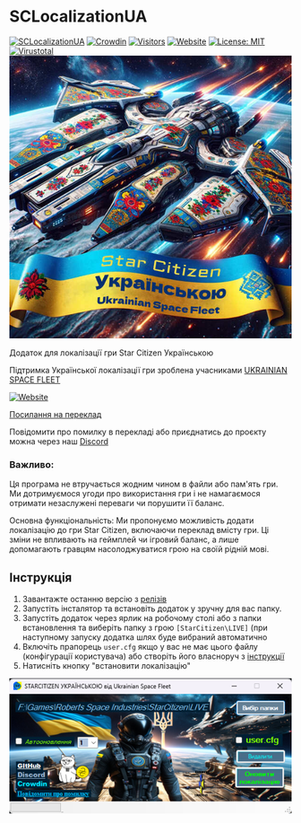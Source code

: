 # SCLocalizationUA
[![SCLocalizationUA](https://img.shields.io/github/release/Vova-Bob/SCLoc_App?include_prereleases&sort=date&label=SCLocalizationUA)](https://github.com/Vova-Bob/SCLoc_App/releases/latest)
[![Crowdin](https://badges.crowdin.net/star-citizen-localization-ua/localized.svg)](https://shorturl.at/dopMW)
[![Visitors](https://api.visitorbadge.io/api/visitors?path=Vova-Bob%2FSCLoc_App&labelColor=%2337d67a&countColor=%23263759&style=plastic&labelStyle=lower)](https://visitorbadge.io/status?path=Vova-Bob%2FSCLoc_App)
[![Website](https://img.shields.io/website?url=https%3A%2F%2Fusf.42web.io%2F&down_message=SITE&style=flat&label=USF&labelColor=blue&color=yellow)](https://usf.42web.io/)
[![License: MIT](https://img.shields.io/badge/License-MIT-yellow.svg)](https://github.com/Vova-Bob/SCLoc_App/blob/main/LICENSE)
[![Virustotal](https://img.shields.io/static/v1?label=Virustotal&message=Scan&color=blue)](https://www.virustotal.com/gui/file/709552463786858d54e9285df1e69d8f4acd9130a614b42f4490344b8f7fb70a?nocache=1)
![SClocApp](https://github.com/Vova-Bob/SCLocAppUA/blob/master/img/sclocua.jpg)

Додаток для локалізації гри Star Citizen Українською

Підтримка Української локалізації гри зроблена учасниками [UKRAINIAN SPACE FLEET](https://robertsspaceindustries.com/orgs/UKR)

[![Website](https://img.shields.io/website?url=https%3A%2F%2Fsend.monobank.ua%2Fjar%2F44HXkQkorg&up_message=%D0%9F%D1%80%D0%BE%D0%B5%D0%BA%D1%82&style=for-the-badge&label=%D0%9F%D1%96%D0%B4%D1%82%D1%80%D0%B8%D0%BC%D0%B0%D1%82%D0%B8)
](https://send.monobank.ua/jar/44HXkQkorg)


[Посилання на переклад](https://github.com/Vova-Bob/SC_localization_UA)

Повідомити про помилку в перекладі або приєднатись до проєкту можна через наш [Discord](https://discord.gg/TkaN6Yv4VT)

### Важливо:
Ця програма не втручається жодним чином в файли або пам'ять гри. Ми дотримуємося угоди про використання гри і не намагаємося отримати незаслужені переваги чи порушити її баланс.

Основна функціональність:
Ми пропонуємо можливість додати локалізацію до гри Star Citizen, включаючи переклад вмісту гри. Ці зміни не впливають на геймплей чи ігровий баланс, а лише допомагають гравцям насолоджуватися грою на своїй рідній мові.

## Інструкція

1. Завантажте останню версію з [релізів](https://github.com/Vova-Bob/SCLoc_App/releases/latest)
2. Запустіть інсталятор та встановіть додаток у зручну для вас папку.
3. Запустіть додаток через ярлик на робочому столі або з папки встановлення та виберіть папку з грою `[StarCitizen\LIVE]`
(при наступному запуску додатка шлях буде вибраний автоматично
4. Включіть прапорець `user.cfg` якщо у вас не має цього файлу (конфігурації користувача) або створіть його власноруч з [інструкції](https://github.com/Vova-Bob/SC_localization_UA)
5. Натисніть кнопку "встановити локалізацію"
   
![Опис зображення](https://github.com/Vova-Bob/SCLoc_App/blob/main/img/8.png)
